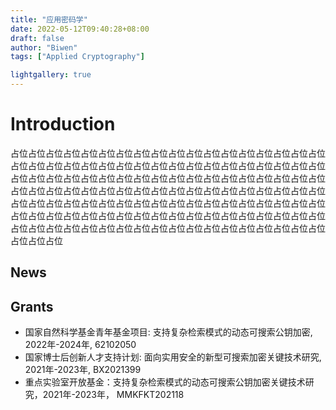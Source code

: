 ```yaml
---
title: "应用密码学"
date: 2022-05-12T09:40:28+08:00
draft: false
author: "Biwen"
tags: ["Applied Cryptography"]

lightgallery: true
---
```

# Introduction
占位占位占位占位占位占位占位占位占位占位占位占位占位占位占位占位占位占位占位占位占位占位占位占位占位占位占位占位占位占位占位占位占位占位占位占位占位占位占位占位占位占位占位占位占位占位占位占位占位占位占位占位占位占位占位占位占位占位占位占位占位占位占位占位占位占位占位占位占位占位占位占位占位占位占位占位占位占位占位占位占位占位占位占位占位占位占位占位占位占位占位占位占位占位占位占位占位占位占位占位占位占位占位占位占位占位占位占位占位占位占位占位占位占位占位占位占位占位占位占位占位占位占位占位占位占位占位占位占位


## News



## Grants
- 国家自然科学基金青年基金项目: 支持复杂检索模式的动态可搜索公钥加密, 2022年-2024年, 62102050
- 国家博士后创新人才支持计划: 面向实用安全的新型可搜索加密关键技术研究, 2021年-2023年, BX2021399
- 重点实验室开放基金：支持复杂检索模式的动态可搜索公钥加密关键技术研究，2021年-2023年， MMKFKT202118
